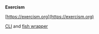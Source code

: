 **Exercism**

[https://exercism.org](https://exercism.org)

[CLI](https://exercism.org/cli) and [fish wrapper](https://github.com/glennj/exercism-cli-fish-wrapper)
